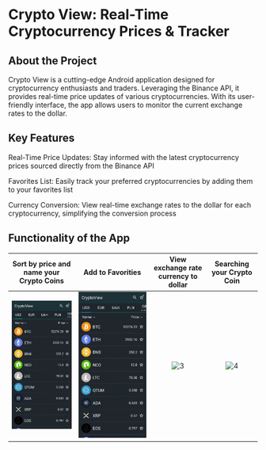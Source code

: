 <h1>Crypto View: Real-Time Cryptocurrency Prices & Tracker</h1>
<h2>About the Project</h2>
<p>Crypto View is a cutting-edge Android application designed for cryptocurrency enthusiasts and traders. Leveraging the Binance API, it provides real-time price updates of various cryptocurrencies. With its user-friendly interface, the app allows users to monitor the current exchange rates to the dollar.</p>
<h2>Key Features</h2>
<p>Real-Time Price Updates: Stay informed with the latest cryptocurrency prices sourced directly from the Binance API</p>
<p>Favorites List: Easily track your preferred cryptocurrencies by adding them to your favorites list</p>
<p>Currency Conversion: View real-time exchange rates to the dollar for each cryptocurrency, simplifying the conversion process</p>

<h2>Functionality of the App</h2>



| Sort by price and name your Crypto Coins      |  Add to Favorities           |   View exchange rate currency to dollar             |  Searching your Crypto Coin    |
| :---:    |    :----:   |          :---: | :---: |
| ![1](https://github.com/vladkk04/CryptoView/blob/master/documentation/sorting.gif) | ![2](https://github.com/vladkk04/CryptoView/blob/master/documentation/add_to_favorite.gif) | ![3](https://github.com/vladkk04/CryptoView/blob/master/documentation/current_exchange_rate.gif) | ![4](https://github.com/vladkk04/CryptoView/blob/master/documentation/searching.gif)


